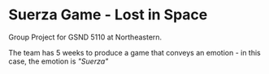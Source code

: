# Suerza Game - Lost in Space
Group Project for GSND 5110 at Northeastern.

The team has 5 weeks to produce a game that conveys an emotion - in this case, the emotion is _"Suerza"_

